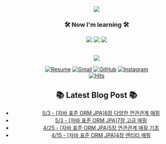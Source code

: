 
<div align=center>
	<img src="https://capsule-render.vercel.app/api?type=waving&color=auto&height=200&section=header&text=Jung,%20%Yunho&fontSize=90" />	
</div>

<h3 align="center">🛠️ Now I'm learning 🛠️ </h3>

<p align="center">
    <img src="https://img.shields.io/badge/Java-ED8B00?style=for-the-badge&logo=OpenJDK&logoColor=white"/>
    <img src="https://img.shields.io/badge/Spring-6DB33F?style=for-the-badge&logo=Spring&logoColor=white"/>
    <img src="https://img.shields.io/badge/postgres-%23316192.svg?style=for-the-badge&logo=postgresql&logoColor=white"/> 

<br>
<br>
</p>

<div align=center>
<img src="https://github-readme-stats.vercel.app/api?username=yunhobb&show_icons=true">

<div>




[![Resume](https://img.shields.io/badge/Resume-%23000000.svg?style=flat-square&logo=notion&logoColor=white)](https://pouncing-beluga-df8.notion.site/Jung-Yunho-a3c5c3554522401ea8f4c5ce1251d58b)
[![Gmail](https://img.shields.io/badge/Gmail-D14836?style=flat-square&logo=gmail&logoColor=white)](mailto:a01049048063@gmail.com)
[![GitHub](https://img.shields.io/badge/Tech--blog-%23121011.svg?style=flat-square&logo=github&logoColor=white)](https://yunhobb.github.io)
[![Instagram](https://img.shields.io/badge/Instagram-%23E4405F.svg?style=flat-square&logo=Instagram&logoColor=white)](https://www.instagram.com/nuyho_/)
<br>
[![Hits](https://hits.seeyoufarm.com/api/count/incr/badge.svg?url=https%3A%2F%2Fgithub.com%2Fyunhobb%2Fhit-counter&count_bg=%23378CA2&title_bg=%23555555&icon=gradle.svg&icon_color=%237DB4C6&title=hits&edge_flat=false)](https://hits.seeyoufarm.com)


## :books: Latest Blog Post :books:
 - [5/3 - [자바 표준 ORM JPA]6장 다양한 연관관계 매핑](https://yunhobb.github.io/spring/jpa6)
 - [5/3 - [자바 표준 ORM JPA]7장 고급 매핑](https://yunhobb.github.io/spring/jpa7)
 - [4/25 - [자바 표준 ORM JPA]5장 연관관계 매핑 기초](https://yunhobb.github.io/spring/jpa5)
 - [4/15 - [자바 표준 ORM JPA]4장 엔티티 매핑](https://yunhobb.github.io/spring/jpa4)
